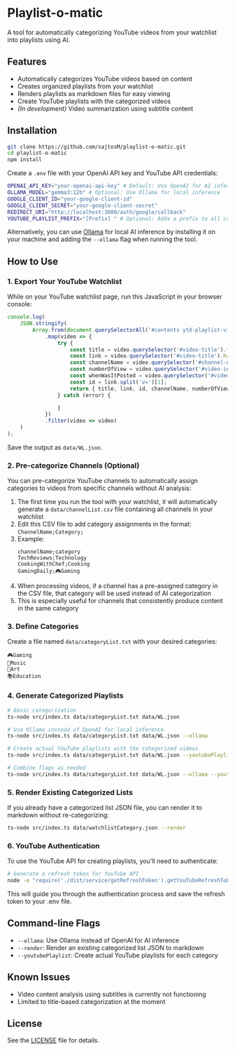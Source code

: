 # Playlist-o-matic

A tool for automatically categorizing YouTube videos from your watchlist into playlists using AI.

## Features

- Automatically categorizes YouTube videos based on  content
- Creates organized playlists from your watchlist
- Renders playlists as markdown files for easy viewing
- Create YouTube playlists with the categorized videos
- *(In development)* Video summarization using subtitle content

## Installation

```sh
git clone https://github.com/sajtosM/playlist-o-matic.git
cd playlist-o-matic
npm install
```

Create a `.env` file with your OpenAI API key and YouTube API credentials:

```sh
OPENAI_API_KEY="your-openai-api-key" # Default: Use OpenAI for AI inference
OLLAMA_MODEL="gemma3:12b" # Optional: Use Ollama for local inference
GOOGLE_CLIENT_ID="your-google-client-id"
GOOGLE_CLIENT_SECRET="your-google-client-secret"
REDIRECT_URI="http://localhost:3000/auth/google/callback"
YOUTUBE_PLAYLIST_PREFIX="[Prefix] " # Optional: Adds a prefix to all created playlist names
```

Alternatively, you can use [Ollama](https://ollama.ai/) for local AI inference by installing it on your machine and adding the `--ollama` flag when running the tool.

## How to Use

### 1. Export Your YouTube Watchlist

While on your YouTube watchlist page, run this JavaScript in your browser console:

```js
console.log(
    JSON.stringify(
        Array.from(document.querySelectorAll('#contents ytd-playlist-video-renderer'))
            .map(video => {
                try {
                    const title = video.querySelector('#video-title').textContent.trim();
                    const link = video.querySelector('#video-title').href;
                    const channelName = video.querySelector('#channel-name').querySelector('.yt-formatted-string').textContent.trim();
                    const numberOfView = video.querySelector('#video-info').querySelectorAll('.style-scope')[0].textContent.trim();
                    const whenWasItPosted = video.querySelector('#video-info').querySelectorAll('.style-scope')[2].textContent.trim();
                    const id = link.split('v=')[1];
                    return { title, link, id, channelName, numberOfView, whenWasItPosted };
                } catch (error) {

                }
            })
            .filter(video => video)
    )
);
```

Save the output as `data/WL.json`.

### 2. Pre-categorize Channels (Optional)

You can pre-categorize YouTube channels to automatically assign categories to videos from specific channels without AI analysis:

1. The first time you run the tool with your watchlist, it will automatically generate a `data/channelList.csv` file containing all channels in your watchlist
2. Edit this CSV file to add category assignments in the format: `ChannelName;Category;`
3. Example:
   ```
   channelName;category
   TechReviews;Technology
   CookingWithChef;Cooking
   GamingDaily;🎮Gaming
   ```
4. When processing videos, if a channel has a pre-assigned category in the CSV file, that category will be used instead of AI categorization
5. This is especially useful for channels that consistently produce content in the same category

### 3. Define Categories

Create a file named `data/categoryList.txt` with your desired categories:

```
🎮Gaming
🎵Music
🎨Art
📚Education
```

### 4. Generate Categorized Playlists

```sh
# Basic categorization
ts-node src/index.ts data/categoryList.txt data/WL.json

# Use Ollama instead of OpenAI for local inference
ts-node src/index.ts data/categoryList.txt data/WL.json --ollama

# Create actual YouTube playlists with the categorized videos
ts-node src/index.ts data/categoryList.txt data/WL.json --youtubePlaylist

# Combine flags as needed
ts-node src/index.ts data/categoryList.txt data/WL.json --ollama --youtubePlaylist
```

### 5. Render Existing Categorized Lists

If you already have a categorized list JSON file, you can render it to markdown without re-categorizing:

```sh
ts-node src/index.ts data/watchlistCategory.json --render
```

### 6. YouTube Authentication

To use the YouTube API for creating playlists, you'll need to authenticate:

```sh
# Generate a refresh token for YouTube API
node -e "require('./dist/service/getRefreshToken').getYouTubeRefreshToken()"
```

This will guide you through the authentication process and save the refresh token to your .env file.

## Command-line Flags

- `--ollama`: Use Ollama instead of OpenAI for AI inference
- `--render`: Render an existing categorized list JSON to markdown
- `--youtubePlaylist`: Create actual YouTube playlists for each category

## Known Issues

- Video content analysis using subtitles is currently not functioning
- Limited to title-based categorization at the moment

## License

See the [LICENSE](LICENSE) file for details.
